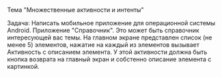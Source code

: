Тема "Множественные активности и интенты"

Задача:
Написать мобильное приложение для операционной системы Android.
Приложение "Справочник". Это может быть справочник интересующей вас темы.
На главном экране представлен список (не менее 5) элементов, 
нажатие на каждый из элементов вызывает Активность с описанием элемента. 
У этой активности должна быть кнопка возврата на главный экран и собстенно описание элемента с картинкой.
